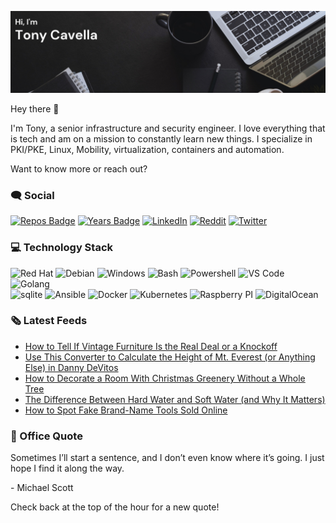 ![Header Image](./assets/header2.png)

Hey there :wave:

I'm Tony, a senior infrastructure and security engineer. I love everything that is tech and am on a mission to constantly learn new things.  I specialize in PKI/PKE, Linux, Mobility, virtualization, containers and automation. 

Want to know more or reach out? 

### 🗨️ Social
[![Repos Badge](https://badges.pufler.dev/repos/acavella)](https://badges.pufler.dev)
[![Years Badge](https://badges.pufler.dev/years/acavella)](https://badges.pufler.dev)
[![LinkedIn](https://img.shields.io/badge/-LinkedIn-0A66C2?logo=linkedin&logoColor=white)](https://www.linkedin.com/in/cavella/)
[![Reddit](https://img.shields.io/badge/-Reddit-FF4500?logo=Reddit&logoColor=white)](https://www.reddit.com/user/acavella)
[![Twitter](https://img.shields.io/badge/-Twitter-1DA1F2?logo=twitter&logoColor=white)](https://twitter.com/s0lution_)

### 💻 Technology Stack
![Red Hat](https://img.shields.io/badge/OS-Red%20Hat-informational?style=flat&logo=redhat&logoColor=white&color=2bbc8a)
![Debian](https://img.shields.io/badge/OS-Debian-informational?style=flat&logo=Debian&logoColor=white&color=2bbc8a)
![Windows](https://img.shields.io/badge/OS-Windows-informational?style=flat&logo=Windows&logoColor=white&color=2bbc8a)
![Bash](https://img.shields.io/badge/Shell-Bash-informational?style=flat&logo=Bash&logoColor=white&color=2bbc8a)
![Powershell](https://img.shields.io/badge/Shell-Powershell-informational?style=flat&logo=Powershell&logoColor=white&color=2bbc8a)
![VS Code](https://img.shields.io/badge/Editor-VS%20Code-informational?style=flat&logo=visualstudiocode&logoColor=white&color=2bbc8a)
![Golang](https://img.shields.io/badge/Code-Golang-informational?style=flat&logo=Go&logoColor=white&color=2bbc8a)\
![sqlite](https://img.shields.io/badge/Tools-sqlite-informational?style=flat&logo=sqlite&logoColor=white&color=2bbc8a)
![Ansible](https://img.shields.io/badge/Tools-Ansible-informational?style=flat&logo=Ansible&logoColor=white&color=2bbc8a)
![Docker](https://img.shields.io/badge/Tools-Docker-informational?style=flat&logo=Docker&logoColor=white&color=2bbc8a)
![Kubernetes](https://img.shields.io/badge/Tools-Kubernetes-informational?style=flat&logo=Kubernetes&logoColor=white&color=2bbc8a)
![Raspberry PI](https://img.shields.io/badge/Stack-Raspberry%20PI-informational?style=flat&logo=raspberrypi&logoColor=white&color=2bbc8a)
![DigitalOcean](https://img.shields.io/badge/Stack-DigitalOcean-informational?style=flat&logo=DigitalOcean&logoColor=white&color=2bbc8a)

### 🗞️ Latest Feeds
<!-- BLOG-POST-LIST:START -->
- [How to Tell If Vintage Furniture Is the Real Deal or a Knockoff](https://lifehacker.com/how-to-tell-if-vintage-furniture-is-the-real-deal-or-a-1848124958)
- [Use This Converter to Calculate the Height of Mt. Everest &lpar;or Anything Else&rpar; in Danny DeVitos](https://lifehacker.com/use-this-converter-to-calculate-the-height-of-mt-evere-1848124951)
- [How to Decorate a Room With Christmas Greenery Without a Whole Tree](https://lifehacker.com/how-to-decorate-a-room-with-christmas-greenery-without-1848122659)
- [The Difference Between Hard Water and Soft Water &lpar;and Why It Matters&rpar;](https://lifehacker.com/the-difference-between-hard-water-and-soft-water-and-w-1848122651)
- [How to Spot Fake Brand-Name Tools Sold Online](https://lifehacker.com/how-to-spot-fake-brand-name-tools-sold-online-1848122667)
<!-- BLOG-POST-LIST:END --> 

### 📢 Office Quote
<p>Sometimes I’ll start a sentence, and I don’t even know where it’s going. I just hope I find it along the way.</p>

<p>- Michael Scott</p>

Check back at the top of the hour for a new quote!
